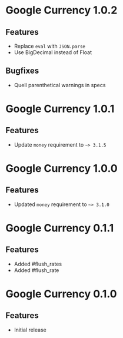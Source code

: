 Google Currency 1.0.2
=====================

Features
--------
 - Replace `eval` with `JSON.parse`
 - Use BigDecimal instead of Float

Bugfixes
--------
 - Quell parenthetical warnings in specs

Google Currency 1.0.1
=====================

Features
--------
 - Update `money` requirement to `~> 3.1.5`

Google Currency 1.0.0
=====================

Features
--------
 - Updated `money` requirement to `~> 3.1.0`

Google Currency 0.1.1
=====================

Features
--------
 - Added #flush_rates
 - Added #flush_rate

Google Currency 0.1.0
=====================

Features
--------
 - Initial release
